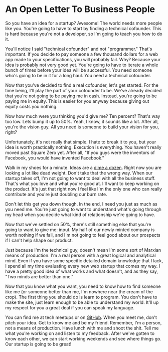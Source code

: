 An Open Letter To Business People
=================================

So you have an idea for a startup? Awesome! The world needs more people like you. You're going to have to start by finding a technical cofounder. This is hard because you're not a developer, so I'm going to teach you how to do it.

You'll notice I said "technical cofounder" and not "programmer." That's important. If you decide to pay someone a few thousand dollars for a web app made to your specifications, you will probably fail. Why? Because your idea is probably not very good yet. You're going to have to iterate a whole bunch of times before your idea will be successful. You need someone who's going to be in it for a long haul. You need a technical cofounder.

Now that you've decided to find a real cofounder, let's get started. For the time being, I'll play the part of your cofounder to be. We've already decided that you're not going to be paying me in cash. Instead, you're going to be paying me in equity. This is easier for you anyway because giving out equity costs you nothing.

Now how much were you thinking you'd give me? Ten percent? That's way too low. Lets bump it up to 50%. Yeah, I know, it sounds like a lot. After all, you're the vision guy. All you need is someone to build your vision for you, right?

Unfortunately, it's not really that simple. I hate to break it to you, but your idea is worth practically nothing. Execution is everything. You haven't really moved past Square Zero yet. After all, "If you guys were the inventors of Facebook, you would have invented Facebook."

Walk in my shoes for a minute. Ideas are a [dime a dozen](http://paulgraham.com/ideas.html). Right now you are looking a lot like dead weight. Don't take that the wrong way. When our startup takes off, I'm not going to want to deal with all the business stuff. That's what you love and what you're good at. I'll want to keep working on the product. It's just that right now I feel like I'm the only one who can really contribute and you're just doubling our burn rate. 

Don't let this get you down though. In the end, I need you just as much as you need me. You're just going to want to understand what's going through my head when you decide what kind of relationship we're going to have. 

Now that we've settled on 50%, there's still something else that you're going to want to give me: input. My half of our newly minted company is worth nothing if we fail, and I'm not going to feel good about our prospects if I can't help shape our product.

Just because I'm the technical guy, doesn't mean I'm some sort of Marxian means of production. I'm a real person with a great logical and analytical mind. Even if you have some specific detailed domain knowledge that I lack, I spend all my time evaluating every new web startup that comes my way. I have a pretty good idea of what works and what doesn't, and as they say, "Two minds are better than one."

Now that you know what you want, you need to know how to find someone like me (or someone better than me, I'm nowhere near the cream of the crop). The first thing you should do is learn to program. You don't have to make the site, just learn enough to be able to understand my world. It'll up my respect for you a great deal if you can speak my language.

You can find me at tech meetups or on [GitHub](http://github.com/davidbalbert). When you meet me, don't pitch your idea. Get to know me and be my friend. Remember, I'm a person, not a means of production. Have lunch with me and shoot the shit. Tell me what you're working on and listen to my feedback. After we've gotten to know each other, we can start working weekends and see where things go. Our startup is going to be great!